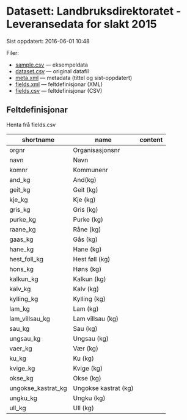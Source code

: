 # Datasett: Landbruksdirektoratet - Leveransedata for slakt 2015
 Sist oppdatert: 2016-06-01 10:48

 Filer:
 - [sample.csv](sample.csv) — eksempeldata
 - [dataset.csv](dataset.csv) — original datafil
 - [meta.xml](meta.xml) — metadata (tittel og sist-oppdatert)
 - [fields.xml](fields.xml) — feltdefinisjonar (XML)
 - [fields.csv](fields.csv) — feltdefinisjonar (CSV)


## Feltdefinisjonar
Henta frå fields.csv

| shortname | name | content |
| --- | --- | --- |
| orgnr | Organisasjonsnr |  |
| navn | Navn |  |
| komnr | Kommunenr |  |
| and_kg | And(kg) |  |
| geit_kg | Geit (kg) |  |
| kje_kg | Kje (kg) |  |
| gris_kg | Gris (kg) |  |
| purke_kg | Purke (kg) |  |
| raane_kg | Råne (kg) |  |
| gaas_kg | Gås (kg) |  |
| hane_kg | Hane (kg) |  |
| hest_foll_kg | Hest føll (kg) |  |
| hons_kg | Høns (kg) |  |
| kalkun_kg | Kalkun (kg) |  |
| kalv_kg | Kalv (kg) |  |
| kylling_kg | Kylling (kg) |  |
| lam_kg | Lam (kg) |  |
| lam_villsau_kg | Lam villsau (kg) |  |
| sau_kg | Sau (kg) |  |
| ungsau_kg | Ungsau (kg) |  |
| vaer_kg | Vær (kg) |  |
| ku_kg | Ku (kg) |  |
| kvige_kg | Kvige (kg) |  |
| okse_kg | Okse (kg) |  |
| ungokse_kastrat_kg | Ungokse kastrat (kg) |  |
| ungku_kg | Ungku (kg) |  |
| ull_kg | Ull (kg) |  |
